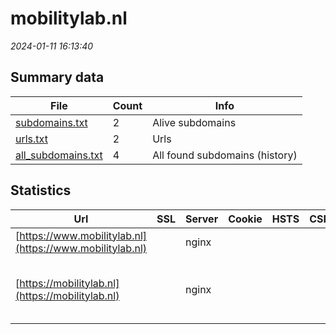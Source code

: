 # mobilitylab.nl
*2024-01-11 16:13:40*
## Summary data
| File       | Count | Info |
|------------|-------|------|
|[subdomains.txt](/data/mobilitylab.nl/subdomains.txt)|2|Alive subdomains|
|[urls.txt](/data/mobilitylab.nl/urls.txt)|2|Urls|
|[all_subdomains.txt](/data/mobilitylab.nl/all_subdomains.txt)|4|All found subdomains (history)|
## Statistics
| Url | SSL | Server | Cookie | HSTS | CSP | XFO | XXP | RP | Tech |Title |
|------------|-------|------|------|------|------|------|------|------|------|------|
|[https://www.mobilitylab.nl](https://www.mobilitylab.nl)| |nginx| | | | | | :white_check_mark: |Nginx||
|[https://mobilitylab.nl](https://mobilitylab.nl)| |nginx| | | | | | :white_check_mark: |MySQL Nginx PHP Site Kit:1.106.0 WordPress|Mobility Lab - N...|